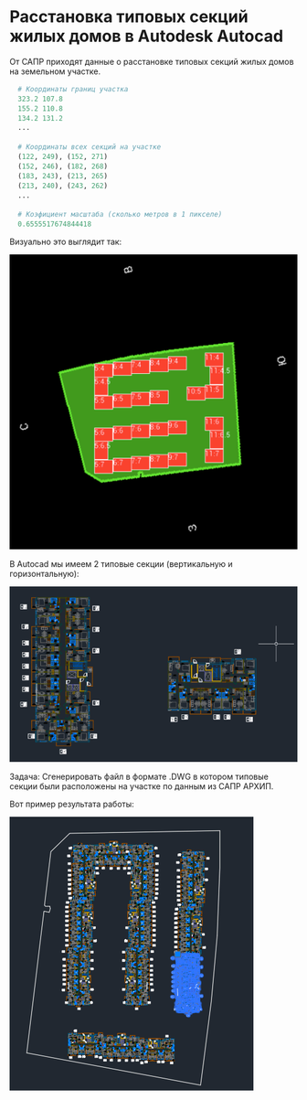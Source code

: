 # Расстановка типовых секций жилых домов в Autodesk Autocad
От САПР приходят данные о расстановке типовых секций жилых домов на земельном участке.

```python
  # Координаты границ участка
  323.2 107.8
  155.2 110.8
  134.2 131.2
  ...
  
  # Координаты всех секций на участке
  (122, 249), (152, 271)
  (152, 246), (182, 268)
  (183, 243), (213, 265)
  (213, 240), (243, 262)
  ...
  
  # Коэфициент масштаба (сколько метров в 1 пикселе)
  0.6555517674844418
```
Визуально это выглядит так:

![Расстановка секций, полученная от САПР АРХИП](https://github.com/atiksorg/arhip_autocad_task/blob/main/arhip_area_result.png)

В Autocad мы имеем 2 типовые секции (вертикальную и горизонтальную):

![Типовые секции в Autocad](https://github.com/atiksorg/arhip_autocad_task/blob/main/autocad_sections.png)

Задача: Сгенерировать файл в формате .DWG в котором типовые секции были расположены на участке по данным из САПР АРХИП.

Вот пример результата работы:

![Резельтат расстановки типовых секций по данным из САПР АРХИП в Autocad](https://github.com/atiksorg/arhip_autocad_task/blob/main/autocad_result.png)
